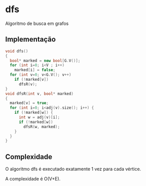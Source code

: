 # dfs

Algoritmo de busca em grafos

## Implementação

```cpp
void dfs()
{
  bool* marked = new bool[G.V()];
  for (int i=0; i<V ; i++)
    marked[i] = false;  
  for (int v=0; v<G.V(); v++)
    if (!marked[v])
      dfsR(v);
}
void dfsR(int v, bool* marked)
{
  marked[v] = true;
  for (int i=0; i<adj(v).size(); i++) {
    if (!marked[w]) {
      int w = adj(v)[i];
      if (!marked[w])
        dfsR(w, marked);
    }
  }
}
```

## Complexidade

O algoritmo dfs é executado exatamente 1 vez para cada vértice.

A complexidade é O(V+E).